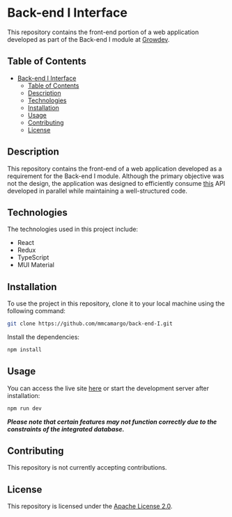 # Back-end I Interface

This repository contains the front-end portion of a web application developed as part of the Back-end I module at [Growdev](https://www.growdev.com.br/).

## Table of Contents

-   [Back-end I Interface](#back-end-i-interface)
    -   [Table of Contents](#table-of-contents)
    -   [Description](#description)
    -   [Technologies](#technologies)
    -   [Installation](#installation)
    -   [Usage](#usage)
    -   [Contributing](#contributing)
    -   [License](#license)

## Description

This repository contains the front-end of a web application developed as a requirement for the Back-end I module. Although the primary objective was not the design, the application was designed to efficiently consume [this](https://github.com/mmcamargo/back-end-I-api) API developed in parallel while maintaining a well-structured code.

## Technologies

The technologies used in this project include:

-   React
-   Redux
-   TypeScript
-   MUI Material

## Installation

To use the project in this repository, clone it to your local machine using the following command:

```bash
git clone https://github.com/mmcamargo/back-end-I.git
```

Install the dependencies:

```bash
npm install
```

## Usage

You can access the live site [here](http://mm-back-end-i-interface.vercel.app) or start the development server after installation:

```bash
npm run dev
```

***Please note that certain features may not function correctly due to the constraints of the integrated database.***

## Contributing

This repository is not currently accepting contributions.

## License

This repository is licensed under the [Apache License 2.0](https://opensource.org/licenses/Apache-2.0).

